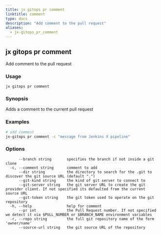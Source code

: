 ```yaml
---
title: jx gitops pr comment
linktitle: comment
type: docs
description: "Add comment to the pull request"
aliases:
  - jx-gitops_pr_comment
---
```


## jx gitops pr comment

Add comment to the pull request

### Usage

```
jx gitops pr comment
```

### Synopsis

Adds a comment to the current pull request

### Examples

  ```bash
  # add comment
  jx-gitops pr comment -c "message from Jenkins X pipeline"

  ```
### Options

```
      --branch string       specifies the branch if not inside a git clone
  -c, --comment string      comment to add
      --dir string          the directory to search for the .git to discover the git source URL (default ".")
      --git-kind string     the kind of git server to connect to
      --git-server string   the git server URL to create the git provider client. If not specified its defaulted from the current source URL
      --git-token string    the git token used to operate on the git repository
  -h, --help                help for comment
      --pr int              the Pull Request number. If not specified we detect it via $PULL_NUMBER or $BRANCH_NAME environment variables
  -r, --repo string         the full git repository name of the form 'owner/name'
      --source-url string   the git source URL of the repository
```

